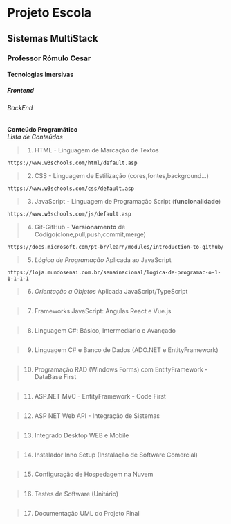 <h1> Projeto Escola </h1>
<h2> Sistemas MultiStack </h2>
<h3> Professor Rómulo Cesar </h3>
<h4> Tecnologias Imersivas </h4>
<h5> Frontend </h5>
<h6> BackEnd </h6>

**Conteúdo Programático**<br>
*Lista de Conteúdos*

>1. HTML - Linguagem de Marcação de Textos
```
https://www.w3schools.com/html/default.asp
```
>2. CSS - Linguagem de Estilização (cores,fontes,background...)
```
https://www.w3schools.com/css/default.asp
```
>3. JavaScript - Linguagem de Programação Script (**funcionalidade**)
```
https://www.w3schools.com/js/default.asp
```
>4. Git-GitHub - **Versionamento** de Código(clone,pull,push,commit,merge)
```
https://docs.microsoft.com/pt-br/learn/modules/introduction-to-github/
```
>5. *Lógica de Programação* Aplicada ao JavaScript
```
https://loja.mundosenai.com.br/senainacional/logica-de-programac-o-1-1-1-1-1
```
>6. *Orientação a Objetos* Aplicada JavaScript/TypeScript
```

```
>7. Frameworks JavaScript: Angulas React e Vue.js
```

```
>8. Linguagem C#: Básico, Intermedíario e Avançado
```

```
>9. Linguagem C# e Banco de Dados (ADO.NET e EntityFramework)
```

```
>10. Programação RAD (Windows Forms) com EntityFramework - DataBase First
```

```
>11. ASP.NET MVC - EntityFramework - Code First
```

```
>12. ASP NET Web API - Integração de Sistemas
```

```
>13. Integrado Desktop WEB e Mobile
```

```
>14. Instalador Inno Setup (Instalação de Software Comercial)
```

```
>15. Configuração de Hospedagem na Nuvem
```

```
>16. Testes de Software (Unitário)
```

```
>17. Documentação UML do Projeto Final
```

```
